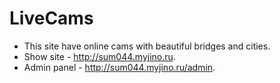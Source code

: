 # LiveCams 
- This site have online cams with beautiful bridges and cities.
- Show site - http://sum044.myjino.ru.
- Admin panel - http://sum044.myjino.ru/admin.
